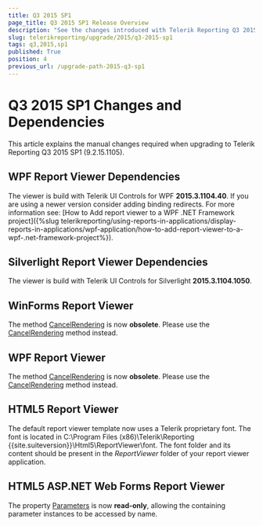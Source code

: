 ```yaml
---
title: Q3 2015 SP1
page_title: Q3 2015 SP1 Release Overview 
description: "See the changes introduced with Telerik Reporting Q3 2015 SP1 that should be considered before upgrading, and the 3rd party products & packages this version depends on."
slug: telerikreporting/upgrade/2015/q3-2015-sp1
tags: q3,2015,sp1
published: True
position: 4
previous_url: /upgrade-path-2015-q3-sp1
---
```


# Q3 2015 SP1 Changes and Dependencies

This article explains the manual changes required when upgrading to Telerik Reporting Q3 2015 SP1 (9.2.15.1105).

## WPF Report Viewer Dependencies

The viewer is build with Telerik UI Controls for WPF __2015.3.1104.40__. If you are using a newer version consider adding binding redirects. For more information see: [How to Add report viewer to a WPF .NET Framework project]({%slug telerikreporting/using-reports-in-applications/display-reports-in-applications/wpf-application/how-to-add-report-viewer-to-a-wpf-.net-framework-project%}).

## Silverlight Report Viewer Dependencies

The viewer is build with Telerik UI Controls for Silverlight __2015.3.1104.1050__. 

## WinForms Report Viewer

The method [CancelRendering](/reporting/api/Telerik.ReportViewer.WinForms.ReportViewerBase#Telerik_ReportViewer_WinForms_ReportViewerBase_CancelRendering_System_Int32_) is now __obsolete__. Please use the [CancelRendering](/reporting/api/Telerik.ReportViewer.WinForms.ReportViewerBase#Telerik_ReportViewer_WinForms_ReportViewerBase_CancelRendering) method instead. 

## WPF Report Viewer

The method [CancelRendering](/reporting/api/Telerik.ReportViewer.Wpf.ReportViewer#Telerik_ReportViewer_Wpf_ReportViewer_CancelRendering_System_Int32_) is now __obsolete__. Please use the [CancelRendering](/reporting/api/Telerik.ReportViewer.Wpf.ReportViewer#Telerik_ReportViewer_Wpf_ReportViewer_CancelRendering) method instead. 

## HTML5 Report Viewer

The default report viewer template now uses a Telerik proprietary font. The font is located in C:\Program Files (x86)\Telerik\Reporting {{site.suiteversion}}\Html5\ReportViewer\font. The font folder and its content should be present in the *ReportViewer* folder of your report viewer application. 

## HTML5 ASP.NET Web Forms Report Viewer

The property [Parameters](/reporting/api/Telerik.ReportViewer.Html5.WebForms.ReportSource#Telerik_ReportViewer_Html5_WebForms_ReportSource_Parameters) is now __read-only__, allowing the containing parameter instances to be accessed by name. 
